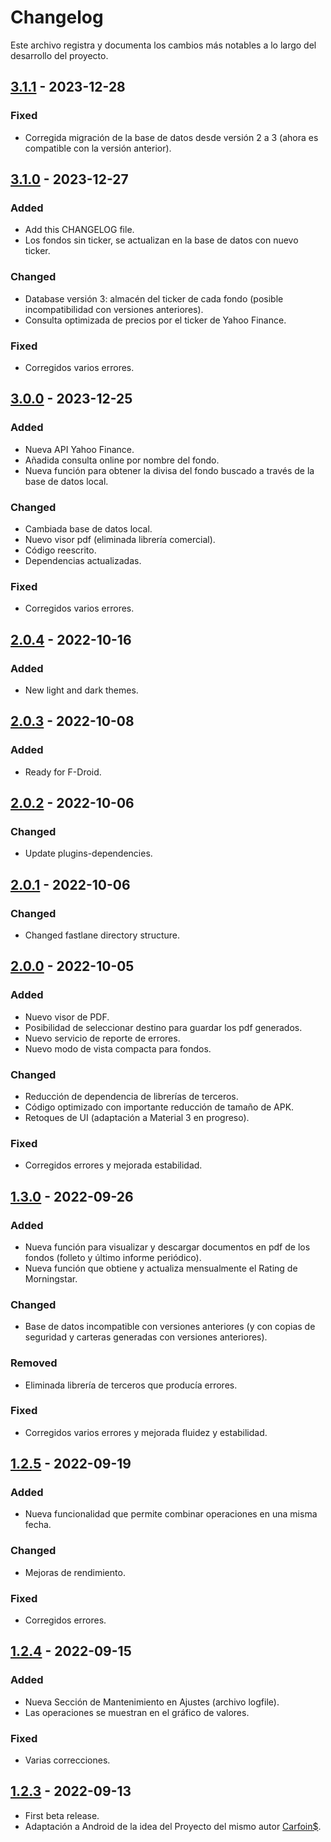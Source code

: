 # Changelog

Este archivo registra y documenta los cambios más notables a lo largo del desarrollo del proyecto.

## [3.1.1] - 2023-12-28

### Fixed

- Corregida migración de la base de datos desde versión 2 a 3 (ahora es compatible con la versión anterior).

## [3.1.0] - 2023-12-27

### Added

- Add this CHANGELOG file.
- Los fondos sin ticker, se actualizan en la base de datos con nuevo ticker.

### Changed

- Database versión 3: almacén del ticker de cada fondo (posible incompatibilidad con versiones anteriores).
- Consulta optimizada de precios por el ticker de Yahoo Finance.

### Fixed

- Corregidos varios errores.

## [3.0.0] - 2023-12-25

### Added

- Nueva API Yahoo Finance.
- Añadida consulta online por nombre del fondo.
- Nueva función para obtener la divisa del fondo buscado a través de la base de datos local.

### Changed

- Cambiada base de datos local.
- Nuevo visor pdf (eliminada librería comercial).
- Código reescrito.
- Dependencias actualizadas.

### Fixed

- Corregidos varios errores.

## [2.0.4] - 2022-10-16

### Added

- New light and dark themes.

## [2.0.3] - 2022-10-08

### Added

- Ready for F-Droid.

## [2.0.2] - 2022-10-06

### Changed

- Update plugins-dependencies.

## [2.0.1] - 2022-10-06

### Changed

- Changed fastlane directory structure.

## [2.0.0] - 2022-10-05

### Added

- Nuevo visor de PDF.
- Posibilidad de seleccionar destino para guardar los pdf generados.
- Nuevo servicio de reporte de errores.
- Nuevo modo de vista compacta para fondos.

### Changed

- Reducción de dependencia de librerías de terceros.
- Código optimizado con importante reducción de tamaño de APK.
- Retoques de UI (adaptación a Material 3 en progreso).

### Fixed

- Corregidos errores y mejorada estabilidad.

## [1.3.0] - 2022-09-26

### Added

- Nueva función para visualizar y descargar documentos en pdf de los fondos (folleto y último informe periódico).
- Nueva función que obtiene y actualiza mensualmente el Rating de Morningstar.

### Changed

- Base de datos incompatible con versiones anteriores (y con copias de seguridad y carteras generadas con versiones anteriores).

### Removed

- Eliminada librería de terceros que producía errores.

### Fixed

- Corregidos varios errores y mejorada fluidez y estabilidad.

## [1.2.5] - 2022-09-19

### Added

- Nueva funcionalidad que permite combinar operaciones en una misma fecha.

### Changed

- Mejoras de rendimiento.

### Fixed

- Corregidos errores.

## [1.2.4] - 2022-09-15

### Added

- Nueva Sección de Mantenimiento en Ajustes (archivo logfile).
- Las operaciones se muestran en el gráfico de valores.

### Fixed

- Varias correcciones.

## [1.2.3] - 2022-09-13

- First beta release.
- Adaptación a Android de la idea del Proyecto del mismo autor [Carfoin$](https://github.com/Webierta/carfoins).

[3.1.1]: https://github.com/Webierta/carfoin/compare/v3.1.0...v3.1.1
[3.1.0]: https://github.com/Webierta/carfoin/compare/v3.0.0...v3.1.0
[3.0.0]: https://github.com/Webierta/carfoin/compare/v2.0.4...v3.0.0
[2.0.4]: https://github.com/Webierta/carfoin/compare/v2.0.3...v2.0.4
[2.0.3]: https://github.com/Webierta/carfoin/compare/v2.0.2...v2.0.3
[2.0.2]: https://github.com/Webierta/carfoin/compare/v2.0.1...v2.0.2
[2.0.1]: https://github.com/Webierta/carfoin/compare/v2.0.0...v2.0.1
[2.0.0]: https://github.com/Webierta/carfoin/compare/v1.3.0...v2.0.0
[1.3.0]: https://github.com/Webierta/carfoin/compare/v1.2.5...v1.3.0
[1.2.5]: https://github.com/Webierta/carfoin/compare/v1.2.4...v1.2.5
[1.2.4]: https://github.com/Webierta/carfoin/compare/v1.2.3...v1.2.4
[1.2.3]: https://github.com/Webierta/carfoin/releases/tag/v1.2.3

